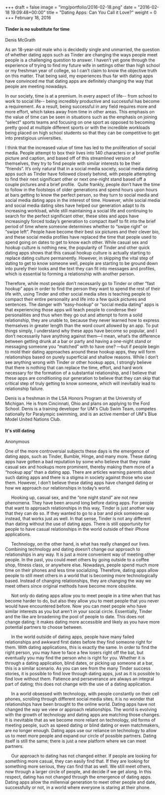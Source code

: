 +++
draft = false
image = "img/portfolio/2016-02-18.png"
date = "2016-02-18 19:09:48+00:00"
title = "Dating Apps: Can You Call it Love?"
weight = 0
+++
February 18, 2016
<!--more-->



#### Tinder is no substitute for time




Denis McGrath




As an 18-year-old male who is decidedly single and unmarried, the question of whether dating apps such as Tinder are changing the ways people meet people is a challenging question to answer. I haven’t yet gone through the experience of trying to find my future wife in settings other than high school or my freshman year of college, so I can’t claim to know the objective truth on this matter. That being said, my experiences thus far with dating apps have convinced me that dating apps are definitely changing the way that people are meeting nowadays.




In our society, time is at a premium. In every aspect of life-- from school to work to social life-- being incredibly productive and successful has become a requirement. As a result, being successful in any field requires more and more effort, which takes away from time in other areas. This emphasis on the value of time can be seen in situations such as the emphasis on joining “select” sports teams and focusing on one sport as opposed to becoming pretty good at multiple different sports or with the incredible workloads being placed on high school students so that they can be competitive to get into prestigious universities.




I think that the increased value of time has led to the proliferation of social media. People attempt to box their lives into 140 characters or a brief profile picture and caption, and based off of this streamlined version of themselves, they try to find people with similar interests to be their “friends”. It’s only natural that in a social media society, social media dating apps such as Tinder have followed closely behind, with people attempting to find their next significant other or next one-night stand based off a couple pictures and a brief profile.  Quite frankly, people don’t have the time to follow in the footsteps of older generations and spend hours upon hours at bars getting to know the perfect person, so they turn to social media and social media dating apps in the interest of time. However, while social media and social media dating sites have helped our generation adapt to its increasing workload, while still maintaining a social life and continuing to search for the perfect significant other, these sites and apps have increasingly forced today’s generation to compact itself to fit into the brief period of time where someone determines whether to “swipe right” or “swipe left”. People have become their best six pictures and their clever bio, and these social media profiles have replaced the time that people used to spend going on dates to get to know each other. While casual sex and hookup culture is nothing new, the popularity of Tinder and other quick dating apps shows that this casual hookup culture is actually starting to replace dating culture permanently. However, in skipping the vital step of dating to get to know someone well, people are starting to be ground down into purely their looks and the text they can fit into messages and profiles, which is essential to forming a relationship with another person.




Therefore, while most people don’t necessarily go to Tinder or other “fast hookup” apps in order to find the person they want to spend the rest of their life with, using Tinder and other social media sites is teaching people to compact their entire personality and life into a few quick pictures and sentences. The danger with “easy-hookup” or “social media dating” apps is that experiencing those apps will teach people to condense their personalities and thus when they go out and attempt to form a solid relationship, they are unable to, because they never learned how to express themselves in greater length than the word count allowed by an app. To put things simply, I understand why these apps have become so popular, and I don’t necessarily have anything against them—I mean, what’s the difference between getting drunk at a bar or party and having a one-night stand or messaging someone you “matched” with to have one? —but if people begin to mold their dating approaches around these hookup apps, they will form relationships based on purely superficial and shallow reasons. While I don’t see anything wrong with Tinder or other hookup apps, I strongly believe that there is nothing that can replace the time, effort, and hard work necessary for the formation of a substantial relationship, and I believe that these apps are conditioning our generation to believe that they can skip that critical step of truly getting to know someone, which will inevitably lead to relationship failure.




Denis is a freshman in the LSA Honors Program at the University of Michigan. He is from Cincinnati, Ohio and plans on applying to the Ford School. Denis is a training developer for UM's Club Swim Team, competes nationally for Paralympic swimming, and is an active member of UM's Blue Model United Nations Club.





#### It's still dating




Anonymous


One of the more controversial subjects these days is the emergence of dating apps, such as Tinder, Bumble, Hinge, and many more. These dating apps have gotten a bad reputation by some who believe that they make casual sex and hookups more prominent, thereby making them more of a “hookup app” than a dating app. There are articles warning parents about such dating apps and there is a stigma in society against those who use them. However, I don’t believe these dating apps have changed dating or how we approach our relationships in today’s world.

     Hooking up, casual sex, and the “one night stand” are not new phenomena. They have been around long before dating apps. For people that want to approach relationships in this way, Tinder is just another way that they can do so. If they wanted to go to a bar and pick someone up instead, that works just as well. In that sense, Tinder is not any different than dating without the use of dating apps. There is still opportunity for people to have casual relationships in the world outside of their iPhone applications.

     Technology, on the other hand, is what has really changed our lives. Combining technology and dating doesn’t change our approach to relationships in any way. It is just a more convenient way of meeting other people. In the past, you could meet others by going outside to a coffee shop, fitness class, or anywhere else. Nowadays, people spend much more time on their phones and less time socializing. Therefore, dating apps allow people to still meet others in a world that is becoming more technologically based. Instead of changing relationships, they are changing the way we meet others since original methods have become more obsolete.

     Not only do dating apps allow you to meet people in a time when that has become harder to do, but also they allow you to meet people that you never would have encountered before. Now you can meet people who have similar interests as you but aren’t in your social circle. Essentially, Tinder and the like are broadening the pool of people to date. This does not change dating; it makes dating more accessible and likely as you have more potential partners to choose between.

     In the world outside of dating apps, people have many failed relationships and awkward first dates before they find someone right for them. With dating applications, this is exactly the same. In order to find the right person, you may have to face a few losers right off the bat, but eventually you may find the person who is right for you. Whether it is through a dating application, blind dates, or picking up someone at a bar, this is a similar scenario. As you can see from the many Tinder success stories, it is possible to find love through dating apps, just as it is possible to find love without them. Patience and perseverance are always an integral part of dating; this does not change with the use of a dating application.

     In a world obsessed with technology, with people constantly on their cell phones, scrolling through different social media sites, it is no wonder that relationships have been brought to the online world. Dating apps have not changed the way we view or approach relationships. The world is evolving with the growth of technology and dating apps are matching those changes. It is inevitable that as we become more reliant on technology, old forms of meeting people, such as speed dating or blind dating or even matchmakers, are no longer enough. Dating apps use our reliance on technology to allow us to meet more people and expand our circle of possible partners. Dating itself is still the same; there is just a new platform where we can meet partners.

     Our approach to dating has not changed either. If people are looking for something more casual, they can easily find that. If they are looking for something more serious, they can find that as well. We still meet others, now through a larger circle of people, and decide if we get along. In this respect, dating has not changed through the emergence of dating apps. Dating apps allow the millennial generation to meet other people and date, successfully or not, in a world where everyone is staring at their phone.





